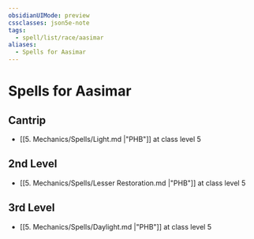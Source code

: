 ```yaml
---
obsidianUIMode: preview
cssclasses: json5e-note
tags:
  - spell/list/race/aasimar
aliases:
  - Spells for Aasimar
---
```

# Spells for Aasimar

## Cantrip

- [[5. Mechanics/Spells/Light.md \|"PHB"]] at class level 5

## 2nd Level

- [[5. Mechanics/Spells/Lesser Restoration.md \|"PHB"]] at class level 5

## 3rd Level

- [[5. Mechanics/Spells/Daylight.md \|"PHB"]] at class level 5
